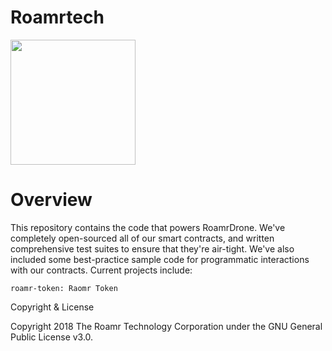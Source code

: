# Roamrtech

<img src="https://pbs.twimg.com/profile_images/1036605621175545856/iW0RH0Wf_400x400.jpg" width="200px">

# Overview

This repository contains the code that powers RoamrDrone. We've completely open-sourced all of our smart contracts, and written comprehensive test suites to ensure that they're air-tight. We've also included some best-practice sample code for programmatic interactions with our contracts. Current projects include:

    roamr-token: Raomr Token
   
Copyright & License

Copyright 2018 The Roamr Technology Corporation under the GNU General Public License v3.0.
